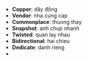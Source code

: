- **Copper**: dây đồng
- **Vendor**: nha cung cap
- **Commonplace**: thuong thay
- **Snapshot**: anh chup nhanh
- **Twisted**: quan lay nhau
- **Bidirectional**: hai chieu
- **Dedicate**: danh rieng
- 
